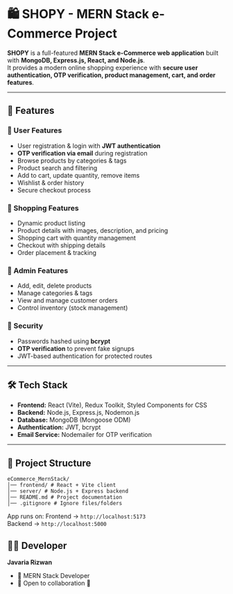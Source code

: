 # 🛍️ SHOPY - MERN Stack e-Commerce Project

**SHOPY** is a full-featured **MERN Stack e-Commerce web application** built with **MongoDB, Express.js, React, and Node.js**.  
It provides a modern online shopping experience with **secure user authentication, OTP verification, product management, cart, and order features**.

---

## 🚀 Features

### 👤 User Features
- User registration & login with **JWT authentication**
- **OTP verification via email** during registration
- Browse products by categories & tags
- Product search and filtering
- Add to cart, update quantity, remove items
- Wishlist & order history
- Secure checkout process

### 🛒 Shopping Features
- Dynamic product listing
- Product details with images, description, and pricing
- Shopping cart with quantity management
- Checkout with shipping details
- Order placement & tracking

### 🔑 Admin Features
- Add, edit, delete products
- Manage categories & tags
- View and manage customer orders
- Control inventory (stock management)

### 🔐 Security
- Passwords hashed using **bcrypt**
- **OTP verification** to prevent fake signups
- JWT-based authentication for protected routes

---

## 🛠️ Tech Stack

- **Frontend:** React (Vite), Redux Toolkit, Styled Components for CSS
- **Backend:** Node.js, Express.js, Nodemon.js
- **Database:** MongoDB (Mongoose ODM)
- **Authentication:** JWT, bcrypt
- **Email Service:** Nodemailer for OTP verification

---

## 📂 Project Structure

```
eCommerce_MernStack/
│── frontend/ # React + Vite client
│── server/ # Node.js + Express backend
│── README.md # Project documentation
│── .gitignore # Ignore files/folders
```
App runs on:
Frontend → `http://localhost:5173`  
Backend → `http://localhost:5000`  


## 👨‍💻 Developer

 **Javaria Rizwan**
 
- 📌 MERN Stack Developer
- 📌 Open to collaboration 🚀

